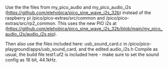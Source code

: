 Use the the files from my_pico_audio and my_pico_audio_i2s (https://github.com/elehobica/pico_sine_wave_i2s_32b) instead of the raspberry pi /pico/pico-extras/src/common and /pico/pico-extras/src/rp2_common. This uses the new PIO i2s at (https://github.com/elehobica/pico_sine_wave_i2s_32b/blob/main/my_pico_audio_i2s/audio_i2s.pio).

Then also use the files included here:  usb_sound_card.c in /pico/pico-playground/apps/usb_sound_card, and the edited audio_i2s.h
Compile as usual, the build file test1.uf2 is included here - make sure to set the sound config as 16 bit, 44.1kHz.


